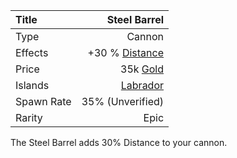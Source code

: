 |Title      | Steel Barrel              
|:-|-:
|Type       | Cannon                    
|Effects    |  +30 % [Distance](gameplay/upgrades/distance.md)
|Price      | 35k [Gold](gold.md)       
|Islands    | [Labrador](gameplay/islands/labrador.md) 
|Spawn Rate | 35% (Unverified)          
|Rarity     | Epic    

The Steel Barrel adds 30% Distance to your cannon. 

